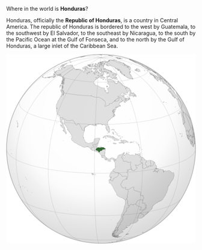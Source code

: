 Where in the world is **Honduras**?
<!--question-->
Honduras, officially the **Republic of Honduras**, is a country in Central America. The republic of Honduras is bordered to the west by Guatemala, to the southwest by El Salvador, to the southeast by Nicaragua, to the south by the Pacific Ocean at the Gulf of Fonseca, and to the north by the Gulf of Honduras, a large inlet of the Caribbean Sea.

![Map of Honduras](images/HND_orthographic.svg)